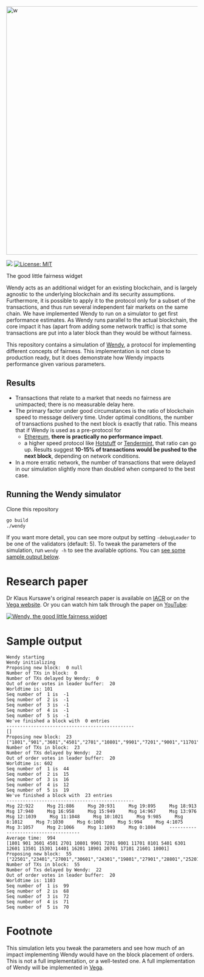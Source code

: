 <img width="654" alt="w" src="https://user-images.githubusercontent.com/13255539/94933906-ee1d5b80-04c2-11eb-96f1-f65cde7ce83f.png">

[![](https://github.com/vegaprotocol/wendy/actions/workflows/test.yml/badge.svg)](https://github.com/vegaprotocol/wendy/actions)
[![License: MIT](https://img.shields.io/badge/License-MIT-yellow.svg)](https://github.com/vegaprotocol/wendy/blob/main/LICENSE.md)

The good little fairness widget

Wendy acts as an additional widget for an existing blockchain, and is largely agnostic to the underlying blockchain and its security assumptions. Furthermore, it is possible to apply it to the protocol only for a subset of the transactions, and thus run several independent fair markets on the same chain. We have implemented Wendy to run on a simulator to get first performance estimates. As Wendy runs parallel to the actual blockchain, the core impact it has (apart from adding some network traffic) is that some transactions are put into a later block than they would be without fairness.

This repository contains a simulation of [Wendy](https://eprint.iacr.org/2020/885), a protocol for implementing different concepts of fairness. This implementation is not close to production ready, but it does demonstrate how Wendy impacts performance given various parameters.

## Results
- Transactions that relate to a market that needs no fairness are unimpacted; there is no measurable delay here.
- The primary factor under good circumstances is the ratio of blockchain speed to message delivery time. Under optimal conditions, the number of transactions pushed to the next block is exactly that ratio. This means that if Wendy is used as a pre-protocol for
  - [Ethereum](https://github.com/ethereum/go-ethereum), __there is practically no performance impact__.
  - a higher speed protocol like [Hotstuff](https://github.com/hot-stuff/libhotstuff) or [Tendermint](https://github.com/tendermint/tendermint), that ratio can go up. Results suggest __10-15% of transactions would be pushed to the next block__, depending on network conditions.
- In a more erratic network, the number of transactions that were delayed in our simulation slightly more than doubled when compared to the best case.

## Running the Wendy simulator
Clone this repository
```bash
go build
./wendy
```
If you want more detail, you can see more output by setting ```-debugLeader``` to be one of the validators (default: 5). To tweak the parameters of the simulation, run `wendy -h` to see the available options. You can [see some sample output below](#sample-output).

# Research paper
Dr Klaus Kursawe's original research paper is available on [IACR](https://eprint.iacr.org/2020/885) or on the [Vega website](https://vega.xyz/background#published-papers). Or you can watch him talk through the paper on [YouTube](https://www.youtube.com/watch?v=tU3CYpT5-qM):

[![Wendy, the good little fairness widget](https://img.youtube.com/vi/tU3CYpT5-qM/0.jpg)](https://www.youtube.com/watch?v=tU3CYpT5-qM)


# Sample output
```
Wendy starting
Wendy initializing
Proposing new block:  0 null
Number of TXs in block:  0
Number of TXs delayed by Wendy:  0
Out of order votes in leader buffer:  20
Worldtime is: 101
Seq number of  1 is  -1
Seq number of  2 is  -1
Seq number of  3 is  -1
Seq number of  4 is  -1
Seq number of  5 is  -1
We've finished a block with  0 entries
-----------------------------------------------
[]
Proposing new block:  23 ["1801","901","3601","4501","2701","10801","9901","7201","9001","11701","8101","5401","6301","12601","13501","15301","14401","16201","18901","20701","17101","21601","18001"]
Number of TXs in block:  23
Number of TXs delayed by Wendy:  22
Out of order votes in leader buffer:  20
Worldtime is: 602
Seq number of  1 is  44
Seq number of  2 is  15
Seq number of  3 is  16
Seq number of  4 is  12
Seq number of  5 is  19
We've finished a block with  23 entries
-----------------------------------------------
Msg 22:922     Msg 21:886     Msg 20:931     Msg 19:895     Msg 18:913     Msg 17:940     Msg 16:958     Msg 15:949     Msg 14:967     Msg 13:976     Msg 12:1039     Msg 11:1048     Msg 10:1021     Msg 9:985     Msg 8:1012     Msg 7:1030     Msg 6:1003     Msg 5:994     Msg 4:1075     Msg 3:1057     Msg 2:1066     Msg 1:1093     Msg 0:1084     -------------------------------------
Average time:  994
[1801 901 3601 4501 2701 10801 9901 7201 9001 11701 8101 5401 6301 12601 13501 15301 14401 16201 18901 20701 17101 21601 18001]
Proposing new block:  55 ["22501","23401","27001","30601","24301","19801","27901","28801","25201","26101","29701","33301","31501","32401","34201","36901","36001","37801","42301","40501","41401","38701","35101","45901","39601","43201","45001","52201","51301","50401","44101","46801","47701","49501","48601","54901","54001","58501","60301","56701","55801","57601","59401","53101","62101","61201","63001","64801","69301","67501","66601","68401","65701","63901","70201"]
Number of TXs in block:  55
Number of Txs delayed by Wendy:  22
Out of order votes in leader buffer:  20
Worldtime is: 1103
Seq number of  1 is  99
Seq number of  2 is  68
Seq number of  3 is  72
Seq number of  4 is  71
Seq number of  5 is  70
```

# Footnote
This simulation lets you tweak the parameters and see how much of an impact implementing Wendy would have on the block placement of orders. This is not a full implementation, or a well-tested one. A full implementation of Wendy will be implemented in [Vega](https://vega.xyz).
